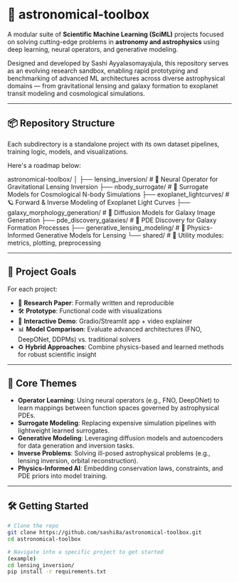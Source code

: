 # 🌌 astronomical-toolbox

A modular suite of **Scientific Machine Learning (SciML)** projects focused on solving cutting-edge problems in **astronomy and astrophysics** using deep learning, neural operators, and generative modeling.

Designed and developed by Sashi Ayyalasomayajula, this repository serves as an evolving research sandbox, enabling rapid prototyping and benchmarking of advanced ML architectures across diverse astrophysical domains — from gravitational lensing and galaxy formation to exoplanet transit modeling and cosmological simulations.

---

## 📦 Repository Structure

Each subdirectory is a standalone project with its own dataset pipelines, training logic, models, and visualizations.

Here's a roadmap below: 

astronomical-toolbox/
│
├── lensing_inversion/ # 🔭 Neural Operator for Gravitational Lensing Inversion
├── nbody_surrogate/ # 🌌 Surrogate Models for Cosmological N-body Simulations
├── exoplanet_lightcurves/ # 🪐 Forward & Inverse Modeling of Exoplanet Light Curves
├── galaxy_morphology_generation/ # 🌠 Diffusion Models for Galaxy Image Generation
├── pde_discovery_galaxies/ # 🧠 PDE Discovery for Galaxy Formation Processes
├── generative_lensing_modeling/ # 🔁 Physics-Informed Generative Models for Lensing
└── shared/ # 🧰 Utility modules: metrics, plotting, preprocessing

---

## 🚀 Project Goals

For each project:
- 📄 **Research Paper**: Formally written and reproducible
- 🛠️ **Prototype**: Functional code with visualizations
- 🎥 **Interactive Demo**: Gradio/Streamlit app + video explainer
- 📊 **Model Comparison**: Evaluate advanced architectures (FNO, DeepONet, DDPMs) vs. traditional solvers
- ♻️ **Hybrid Approaches**: Combine physics-based and learned methods for robust scientific insight

---

## 🧠 Core Themes

- **Operator Learning**: Using neural operators (e.g., FNO, DeepONet) to learn mappings between function spaces governed by astrophysical PDEs.
- **Surrogate Modeling**: Replacing expensive simulation pipelines with lightweight learned surrogates.
- **Generative Modeling**: Leveraging diffusion models and autoencoders for data generation and inversion tasks.
- **Inverse Problems**: Solving ill-posed astrophysical problems (e.g., lensing inversion, orbital reconstruction).
- **Physics-Informed AI**: Embedding conservation laws, constraints, and PDE priors into model training.

---

## 🛠️ Getting Started

```bash
# Clone the repo
git clone https://github.com/sashi8a/astronomical-toolbox.git
cd astronomical-toolbox

# Navigate into a specific project to get started
(example)
cd lensing_inversion/
pip install -r requirements.txt
